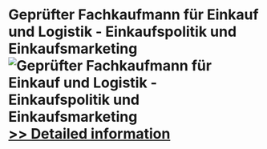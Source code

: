 # Geprüfter Fachkaufmann für Einkauf und Logistik - Einkaufspolitik und Einkaufsmarketing<br />![Geprüfter Fachkaufmann für Einkauf und Logistik - Einkaufspolitik und Einkaufsmarketing](https://mycommerce.akamaized.net/api/pimages/P300579728/BIG/300579728.JPG)<br />[>> Detailed information](https://secure.shareit.com/shareit/product.html?productid=300579728&affiliateid=200057808)